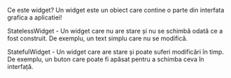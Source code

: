 Ce este widget?
Un widget este un obiect care contine o parte din interfata grafica a aplicatiei!

StatelessWidget - Un widget care nu are stare și nu se schimbă odată ce a fost construit. De exemplu, un text simplu care nu se modifică.

StatefulWidget - Un widget care are stare și poate suferi modificări în timp. De exemplu, un buton care poate fi apăsat pentru a schimba ceva în interfață.